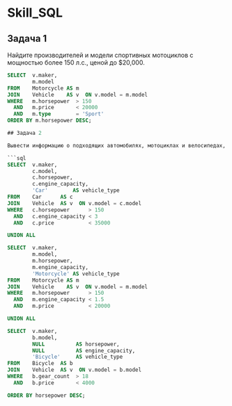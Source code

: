 # Skill_SQL

## Задача 1

Найдите производителей и модели спортивных мотоциклов с мощностью более 150 л.с., ценой до $20,000.

```sql
SELECT  v.maker,
        m.model
FROM    Motorcycle AS m
JOIN    Vehicle    AS v  ON v.model = m.model
WHERE   m.horsepower  > 150
  AND   m.price       < 20000
  AND   m.type        = 'Sport'
ORDER BY m.horsepower DESC;

## Задача 2

Вывести информацию о подходящих автомобилях, мотоциклах и велосипедах, отсортированных по мощности.

```sql
SELECT  v.maker,
        c.model,
        c.horsepower,
        c.engine_capacity,
        'Car'        AS vehicle_type
FROM    Car      AS c
JOIN    Vehicle  AS v  ON v.model = c.model
WHERE   c.horsepower      > 150
  AND   c.engine_capacity < 3
  AND   c.price           < 35000

UNION ALL

SELECT  v.maker,
        m.model,
        m.horsepower,
        m.engine_capacity,
        'Motorcycle' AS vehicle_type
FROM    Motorcycle AS m
JOIN    Vehicle    AS v  ON v.model = m.model
WHERE   m.horsepower      > 150
  AND   m.engine_capacity < 1.5
  AND   m.price           < 20000

UNION ALL

SELECT  v.maker,
        b.model,
        NULL          AS horsepower,
        NULL          AS engine_capacity,
        'Bicycle'     AS vehicle_type
FROM    Bicycle  AS b
JOIN    Vehicle  AS v  ON v.model = b.model
WHERE   b.gear_count  > 18
  AND   b.price       < 4000

ORDER BY horsepower DESC;

